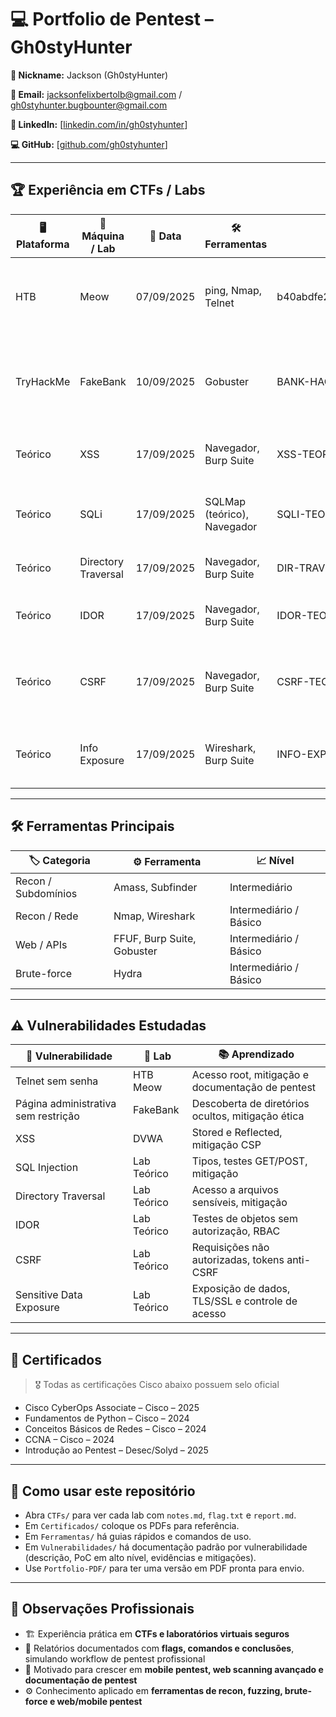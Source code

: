 # 💻 Portfolio de Pentest – Gh0styHunter

**👤 Nickname:** Jackson (Gh0styHunter)

**📧 Email:** jacksonfelixbertolb@gmail.com / gh0styhunter.bugbounter@gmail.com

**🔗 LinkedIn:** [[linkedin.com/in/gh0styhunter](https://www.linkedin.com/in/gh0sty-hunter-b2a2b3382/)]

**💻 GitHub:** [[github.com/gh0styhunter](https://github.com/Gh0styHunter/meu-portfolio)]

---

## 🏆 Experiência em CTFs / Labs

| 🖥 Plataforma | 🔹 Máquina / Lab | 📅 Data | 🛠 Ferramentas | 🏅 Flag | 📚 Aprendizado |
|--------------|----------------|--------|---------------|--------|----------------|
| HTB | Meow | 07/09/2025 | ping, Nmap, Telnet | b40abdfe23665f766f9c61ecba8a4c19 | Recon de rede, exploração Telnet sem senha, documentação de pentest |
| TryHackMe | FakeBank | 10/09/2025 | Gobuster | BANK-HACKED | Descoberta de diretórios ocultos, exploração de página administrativa, mitigação ética |
| Teórico | XSS | 17/09/2025 | Navegador, Burp Suite | XSS-TEORICO | Conceitos de Stored/Reflected XSS, mitigação e análise segura |
| Teórico | SQLi | 17/09/2025 | SQLMap (teórico), Navegador | SQLI-TEORICO | Conceitos de SQL Injection, tipos e mitigação segura |
| Teórico | Directory Traversal | 17/09/2025 | Navegador, Burp Suite | DIR-TRAV-TEORICO | Exploração de paths e mitigação |
| Teórico | IDOR | 17/09/2025 | Navegador, Burp Suite | IDOR-TEORICO | Exploração de objetos sem autorização, RBAC |
| Teórico | CSRF | 17/09/2025 | Navegador, Burp Suite | CSRF-TEORICO | Requisições maliciosas em usuário autenticado, mitigação segura |
| Teórico | Info Exposure | 17/09/2025 | Wireshark, Burp Suite | INFO-EXPOSURE-TEORICO | Análise de exposição de dados sensíveis, criptografia e mitigação |
---

## 🛠 Ferramentas Principais

| 🏷 Categoria | ⚙️ Ferramenta | 📈 Nível |
|-------------|---------------|---------|
| Recon / Subdomínios | Amass, Subfinder | Intermediário |
| Recon / Rede | Nmap, Wireshark | Intermediário / Básico |
| Web / APIs | FFUF, Burp Suite, Gobuster | Intermediário / Básico |
| Brute-force | Hydra | Intermediário / Básico |

---

## ⚠️ Vulnerabilidades Estudadas

| 🔹 Vulnerabilidade | 📂 Lab | 📚 Aprendizado |
|------------------|-------|----------------|
| Telnet sem senha | HTB Meow | Acesso root, mitigação e documentação de pentest |
| Página administrativa sem restrição | FakeBank | Descoberta de diretórios ocultos, mitigação ética |
| XSS | DVWA | Stored e Reflected, mitigação CSP |
| SQL Injection | Lab Teórico | Tipos, testes GET/POST, mitigação |
| Directory Traversal | Lab Teórico | Acesso a arquivos sensíveis, mitigação |
| IDOR | Lab Teórico | Testes de objetos sem autorização, RBAC |
| CSRF | Lab Teórico | Requisições não autorizadas, tokens anti-CSRF |
| Sensitive Data Exposure | Lab Teórico | Exposição de dados, TLS/SSL e controle de acesso |

---

## 📜 Certificados

> 🎖 Todas as certificações Cisco abaixo possuem selo oficial

- Cisco CyberOps Associate – Cisco – 2025  
- Fundamentos de Python – Cisco – 2024  
- Conceitos Básicos de Redes – Cisco – 2024  
- CCNA – Cisco – 2024  
- Introdução ao Pentest – Desec/Solyd – 2025

---

## 📌 Como usar este repositório

- Abra `CTFs/` para ver cada lab com `notes.md`, `flag.txt` e `report.md`.
- Em `Certificados/` coloque os PDFs para referência.  
- Em `Ferramentas/` há guias rápidos e comandos de uso.  
- Em `Vulnerabilidades/` há documentação padrão por vulnerabilidade (descrição, PoC em alto nível, evidências e mitigações).  
- Use `Portfolio-PDF/` para ter uma versão em PDF pronta para envio.

---

## 📄 Observações Profissionais

- 🏗 Experiência prática em **CTFs e laboratórios virtuais seguros**  
- 📑 Relatórios documentados com **flags, comandos e conclusões**, simulando workflow de pentest profissional  
- 🚀 Motivado para crescer em **mobile pentest, web scanning avançado e documentação de pentest**  
- ⚙️ Conhecimento aplicado em **ferramentas de recon, fuzzing, brute-force e web/mobile pentest**


